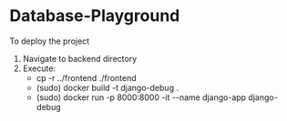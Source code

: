 # Database-Playground

To deploy the project

1) Navigate to backend directory
2) Execute:
   - cp -r ../frontend ./frontend
   - (sudo) docker build -t django-debug .
   - (sudo) docker run -p 8000:8000 -it --name django-app django-debug
